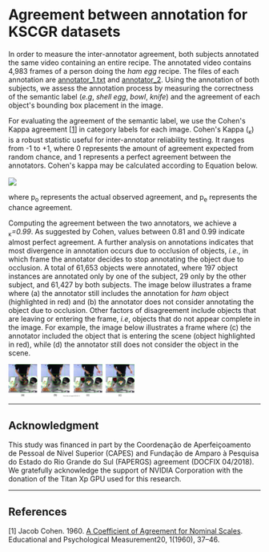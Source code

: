 # Agreement between annotation for KSCGR datasets

In order to measure the inter-annotator agreement, both subjects annotated the same video containing an entire recipe. The annotated video contains 4,983 frames of a person doing the *ham egg* recipe. The files of each annotation are [annotator_1.txt]() and [annotator_2](). Using the annotation of both subjects, we assess the annotation process by measuring the correctness of the semantic label (*e.g*, *shell egg*, *bowl*, *knife*) and the agreement of each object's bounding box placement in the image. 

For evaluating the agreement of the semantic label, we use the Cohen's Kappa agreement [[1](#references)] in category labels for each image. Cohen's Kappa (<sub>&kappa;</sub>) is a robust statistic useful for inter-annotator reliability testing. It ranges from -1 to +1, where 0 represents the amount of agreement expected from random chance, and 1 represents a perfect agreement between the annotators.
Cohen's kappa may be calculated according to Equation below. 

<img src="https://latex.codecogs.com/svg.latex?%5Cinline%20%5Clarge%20%5Ckappa%20%3D%20%5Cfrac%7Bp_o%20-%20p_e%7D%7B1%20-%20p_e%7D" align="center"/>

where p<sub>o</sub> represents the actual observed agreement, and p<sub>e</sub> represents the chance agreement. 

Computing the agreement between the two annotators, we achieve a <sub>&kappa;</sub>*=0.99*. As suggested by Cohen, values between 0.81 and 0.99 indicate almost perfect agreement. A further analysis on annotations indicates that most divergence in annotation occurs due to occlusion of objects, *i.e.*, in which frame the annotator decides to stop annotating the object due to occlusion. A total of 61,653 objects were annotated, where 197 object instances are annotated only by one of the subject, 29 only by the other subject, and 61,427 by both subjects. The image below illustrates a frame where (a) the annotator still includes the annotation for *ham* object (highlighted in red) and (b) the annotator does not consider annotating the object due to occlusion.  Other factors of disagreement include objects that are leaving or entering the frame, *i.e*, objects that do not appear complete in the image. For example, the image below illustrates a frame where (c) the annotator included the object that is entering the scene (object highlighted in red), while (d) the annotator still does not consider the object in the scene. 

<img src="https://raw.githubusercontent.com/rogergranada/dataset-annotation/master/KSCGR/images/occlusion.svg" align="center" width="50%"/>

---
## Acknowledgment

This study was financed in part by the Coordenação de Aperfeiçoamento de Pessoal de Nível Superior (CAPES) and Fundação de Amparo à Pesquisa do Estado do Rio Grande do Sul (FAPERGS) agreement (DOCFIX 04/2018). We gratefully acknowledge the support of NVIDIA Corporation with the donation of the Titan Xp GPU used for this research.

---
## References

[1] Jacob Cohen. 1960. [A Coefficient of Agreement for Nominal Scales](https://doi.org/10.1177/001316446002000104). Educational and Psychological Measurement20, 1(1960), 37–46.  

